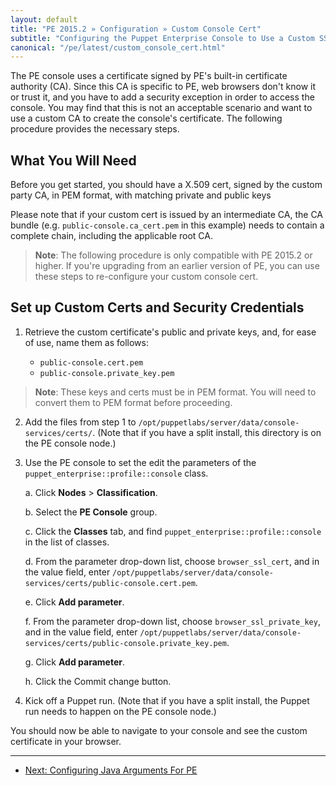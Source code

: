 ```yaml
---
layout: default
title: "PE 2015.2 » Configuration » Custom Console Cert"
subtitle: "Configuring the Puppet Enterprise Console to Use a Custom SSL Certificate"
canonical: "/pe/latest/custom_console_cert.html"
---
```


The PE console uses a certificate signed by PE's built-in certificate authority (CA). Since this CA is specific to PE, web browsers don't know it or trust it, and you have to add a security exception in order to access the console. You may find that this is not an acceptable scenario and want to use a custom CA to create the console's certificate. The following procedure provides the necessary steps.

## What You Will Need

Before you get started, you should have a X.509 cert, signed by the custom party CA, in PEM format, with matching private and public keys

Please note that if your custom cert is issued by an intermediate CA, the CA bundle (e.g. `public-console.ca_cert.pem` in this example) needs to contain a complete chain, including the applicable root CA.

>**Note**: The following procedure is only compatible with PE 2015.2 or higher. If you're upgrading from an earlier version of PE, you can use these steps to re-configure your custom console cert.

## Set up Custom Certs and Security Credentials

1. Retrieve the custom certificate's public and private keys, and, for ease of use, name them as follows:

   * `public-console.cert.pem`
   * `public-console.private_key.pem`

> **Note**: These keys and certs must be in PEM format. You will need to convert them to PEM format before proceeding.

2. Add the files from step 1 to `/opt/puppetlabs/server/data/console-services/certs/`. (Note that if you have a split install, this directory is on the PE console node.)
3. Use the PE console to set the edit the parameters of the `puppet_enterprise::profile::console` class.

   a. Click __Nodes__ > __Classification__.

   b. Select the __PE Console__ group.

   c. Click the __Classes__ tab, and find `puppet_enterprise::profile::console` in the list of classes.

   d. From the parameter drop-down list, choose `browser_ssl_cert`, and in the value field, enter `/opt/puppetlabs/server/data/console-services/certs/public-console.cert.pem`.

   e. Click __Add parameter__.

   f. From the parameter drop-down list, choose `browser_ssl_private_key`, and in the value field, enter `/opt/puppetlabs/server/data/console-services/certs/public-console.private_key.pem`.

   g. Click __Add parameter__.

   h. Click the Commit change button.

4. Kick off a Puppet run. (Note that if you have a split install, the Puppet run needs to happen on the PE console node.)

You should now be able to navigate to your console and see the custom certificate in your browser.

* * *

- [Next: Configuring Java Arguments For PE ](./config_java_args.html)